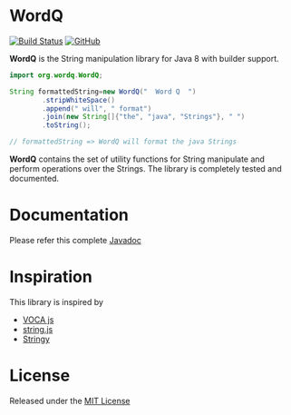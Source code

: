 # WordQ

[![Build Status](https://travis-ci.org/vikneswaran20/wordq.svg?branch=master)](https://travis-ci.org/vikneswaran20/wordq)
[![GitHub](https://img.shields.io/github/license/vikneswaran20/wordq?color=%234cc61e)](https://opensource.org/licenses/MIT)

**WordQ** is the String manipulation library for Java 8 with builder support.

```java
import org.wordq.WordQ;

String formattedString=new WordQ("  Word Q  ")
        .stripWhiteSpace()
        .append(" will", " format")
        .join(new String[]{"the", "java", "Strings"}, " ")
        .toString();

// formattedString => WordQ will format the java Strings
```

**WordQ** contains the set of utility functions for String manipulate and perform operations over the Strings. The library is completely tested and documented.
 
 # Documentation
 Please refer this complete [Javadoc](https://vikneswaran20.github.io/wordq/javadocs/)

# Inspiration
This library is inspired by 
- [VOCA js](https://vocajs.com)
- [string.js](https://github.com/jprichardson/string.js)
- [Stringy](https://github.com/danielstjules/Stringy)

# License
Released under the [MIT License](https://github.com/vikneswaran20/wordq/blob/master/LICENSE)